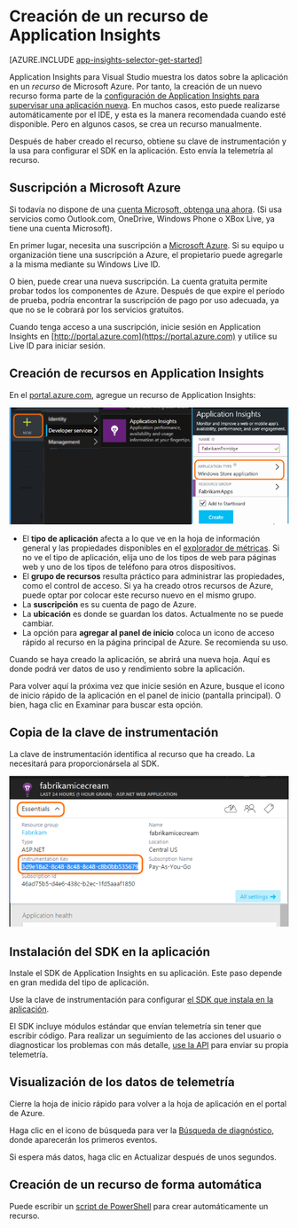 <properties 
	pageTitle="Creación de un recurso de Application Insights" 
	description="Configuración de la supervisión de Application Insights para una nueva aplicación activa. Enfoque basado en web." 
	services="application-insights" 
    documentationCenter=""
	authors="alancameronwills" 
	manager="douge"/>

<tags 
	ms.service="application-insights" 
	ms.workload="tbd" 
	ms.tgt_pltfrm="ibiza" 
	ms.devlang="na" 
	ms.topic="article" 
	ms.date="02/16/2016" 
	ms.author="awills"/>

# Creación de un recurso de Application Insights



[AZURE.INCLUDE [app-insights-selector-get-started](../../includes/app-insights-selector-get-started.md)]

Application Insights para Visual Studio muestra los datos sobre la aplicación en un *recurso* de Microsoft Azure. Por tanto, la creación de un nuevo recurso forma parte de la [configuración de Application Insights para supervisar una aplicación nueva][start]. En muchos casos, esto puede realizarse automáticamente por el IDE, y esta es la manera recomendada cuando esté disponible. Pero en algunos casos, se crea un recurso manualmente.

Después de haber creado el recurso, obtiene su clave de instrumentación y la usa para configurar el SDK en la aplicación. Esto envía la telemetría al recurso.

## Suscripción a Microsoft Azure

Si todavía no dispone de una [cuenta Microsoft, obtenga una ahora](http://live.com). (Si usa servicios como Outlook.com, OneDrive, Windows Phone o XBox Live, ya tiene una cuenta Microsoft).

En primer lugar, necesita una suscripción a [Microsoft Azure](http://azure.com). Si su equipo u organización tiene una suscripción a Azure, el propietario puede agregarle a la misma mediante su Windows Live ID.

O bien, puede crear una nueva suscripción. La cuenta gratuita permite probar todos los componentes de Azure. Después de que expire el período de prueba, podría encontrar la suscripción de pago por uso adecuada, ya que no se le cobrará por los servicios gratuitos.

Cuando tenga acceso a una suscripción, inicie sesión en Application Insights en [http://portal.azure.com](https://portal.azure.com) y utilice su Live ID para iniciar sesión.


## Creación de recursos en Application Insights
  

En el [portal.azure.com](https://portal.azure.com), agregue un recurso de Application Insights:

![Haga clic en Nuevo, Application Insights.](./media/app-insights-create-new-resource/01-new.png)


* El **tipo de aplicación** afecta a lo que ve en la hoja de información general y las propiedades disponibles en el [explorador de métricas][metrics]. Si no ve el tipo de aplicación, elija uno de los tipos de web para páginas web y uno de los tipos de teléfono para otros dispositivos.
* El **grupo de recursos** resulta práctico para administrar las propiedades, como el control de acceso. Si ya ha creado otros recursos de Azure, puede optar por colocar este recurso nuevo en el mismo grupo.
* La **suscripción** es su cuenta de pago de Azure.
* La **ubicación** es donde se guardan los datos. Actualmente no se puede cambiar.
* La opción para **agregar al panel de inicio** coloca un icono de acceso rápido al recurso en la página principal de Azure. Se recomienda su uso.

Cuando se haya creado la aplicación, se abrirá una nueva hoja. Aquí es donde podrá ver datos de uso y rendimiento sobre la aplicación.

Para volver aquí la próxima vez que inicie sesión en Azure, busque el icono de inicio rápido de la aplicación en el panel de inicio (pantalla principal). O bien, haga clic en Examinar para buscar esta opción.


## Copia de la clave de instrumentación

La clave de instrumentación identifica al recurso que ha creado. La necesitará para proporcionársela al SDK.

![Haga clic en Essentials y elija la clave de instrumentación, CTRL + C](./media/app-insights-create-new-resource/02-props.png)

## Instalación del SDK en la aplicación

Instale el SDK de Application Insights en su aplicación. Este paso depende en gran medida del tipo de aplicación.

Use la clave de instrumentación para configurar [el SDK que instala en la aplicación][start].

El SDK incluye módulos estándar que envían telemetría sin tener que escribir código. Para realizar un seguimiento de las acciones del usuario o diagnosticar los problemas con más detalle, [use la API][api] para enviar su propia telemetría.


## <a name="monitor"></a>Visualización de los datos de telemetría

Cierre la hoja de inicio rápido para volver a la hoja de aplicación en el portal de Azure.

Haga clic en el icono de búsqueda para ver la [Búsqueda de diagnóstico][diagnostic], donde aparecerán los primeros eventos.

Si espera más datos, haga clic en Actualizar después de unos segundos.

## Creación de un recurso de forma automática

Puede escribir un [script de PowerShell](app-insights-powershell-script-create-resource.md) para crear automáticamente un recurso.




<!--Link references-->

[api]: app-insights-api-custom-events-metrics.md
[diagnostic]: app-insights-diagnostic-search.md
[metrics]: app-insights-metrics-explorer.md
[start]: app-insights-overview.md

 

<!---HONumber=AcomDC_0224_2016-->